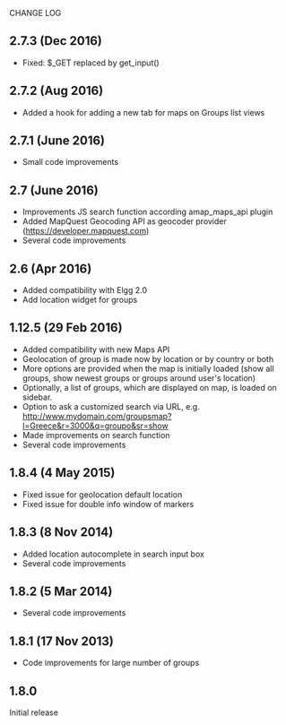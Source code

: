 CHANGE LOG

2.7.3	(Dec 2016)
--------------------------------
- Fixed: $_GET replaced by get_input()

2.7.2	(Aug 2016)
--------------------------------
- Added a hook for adding a new tab for maps on Groups list views

2.7.1	(June 2016)
--------------------------------
- Small code improvements

2.7	(June 2016)
--------------------------------
- Improvements JS search function according amap_maps_api plugin
- Added MapQuest Geocoding API as geocoder provider (https://developer.mapquest.com)
- Several code improvements

2.6	(Apr 2016)
--------------------------------
- Added compatibility with Elgg 2.0
- Add location widget for groups

1.12.5	(29 Feb 2016)
--------------------------------
- Added compatibility with new Maps API
- Geolocation of group is made now by location or by country or both
- More options are provided when the map is initially loaded (show all groups, show newest groups or groups around user's location) 
- Optionally, a list of groups, which are displayed on map, is loaded on sidebar.
- Option to ask a customized search via URL, e.g. http://www.mydomain.com/groupsmap?l=Greece&r=3000&q=groupo&sr=show
- Made improvements on search function
- Several code improvements

1.8.4	(4 May 2015)
--------------------------------
- Fixed issue for geolocation default location
- Fixed issue for double info window of markers

1.8.3	(8 Nov 2014)
--------------------------------
- Added location autocomplete in search input box
- Several code improvements

1.8.2	(5 Mar 2014)
--------------------------------
- Several code improvements 

1.8.1	(17 Nov 2013)
--------------------------------
- Code improvements for large number of groups

1.8.0 
--------------------- 
Initial release 







